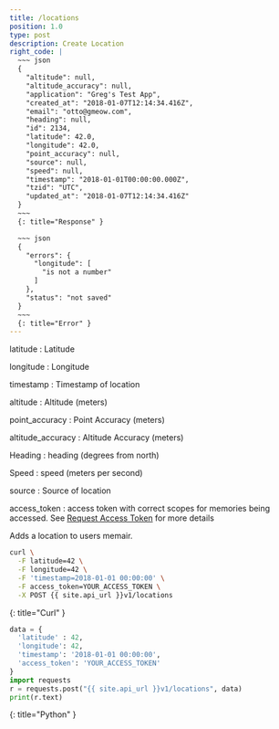```yaml
---
title: /locations
position: 1.0
type: post
description: Create Location
right_code: |
  ~~~ json
  {
    "altitude": null,
    "altitude_accuracy": null,
    "application": "Greg's Test App",
    "created_at": "2018-01-07T12:14:34.416Z",
    "email": "otto@gmeow.com",
    "heading": null,
    "id": 2134,
    "latitude": 42.0,
    "longitude": 42.0,
    "point_accuracy": null,
    "source": null,
    "speed": null,
    "timestamp": "2018-01-01T00:00:00.000Z",
    "tzid": "UTC",
    "updated_at": "2018-01-07T12:14:34.416Z"
  }
  ~~~
  {: title="Response" }

  ~~~ json
  {
    "errors": {
      "longitude": [
        "is not a number"
      ]
    },
    "status": "not saved"
  }
  ~~~
  {: title="Error" }
---
```


latitude
: Latitude

longitude
: Longitude

timestamp
: Timestamp of location

altitude
: Altitude (meters)

point_accuracy
: Point Accuracy (meters)

altitude_accuracy
: Altitude Accuracy (meters)

Heading
: heading (degrees from north)

Speed
: speed (meters per second)

source
: Source of location

access_token
: access token with correct scopes for memories being accessed. See [Request Access Token](#authenticationrequest_access_token) for more details

Adds a location to users memair.

~~~ bash
curl \
  -F latitude=42 \
  -F longitude=42 \
  -F 'timestamp=2018-01-01 00:00:00' \
  -F access_token=YOUR_ACCESS_TOKEN \
  -X POST {{ site.api_url }}v1/locations
~~~
{: title="Curl" }

~~~ python
data = {
  'latitude' : 42,
  'longitude': 42,
  'timestamp': '2018-01-01 00:00:00',
  'access_token': 'YOUR_ACCESS_TOKEN'
}
import requests
r = requests.post("{{ site.api_url }}v1/locations", data)
print(r.text)
~~~
{: title="Python" }
